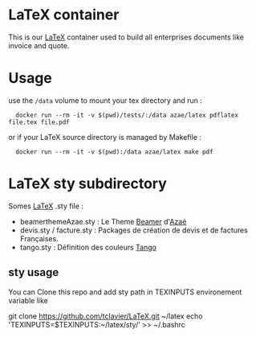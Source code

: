 # LaTeX container

This is our [LaTeX](https://fr.wikipedia.org/wiki/LaTeX) container used to build all enterprises documents like invoice and quote.

# Usage

use the `/data` volume to mount your tex directory and run : 

      docker run --rm -it -v $(pwd)/tests/:/data azae/latex pdflatex file.tex file.pdf

or if your LaTeX source directory is managed by Makefile : 

      docker run --rm -it -v $(pwd):/data azae/latex make pdf

# LaTeX sty subdirectory

Somes [LaTeX](https://fr.wikipedia.org/wiki/LaTeX) .sty file : 

- beamerthemeAzae.sty : Le Theme [Beamer](https://www.ctan.org/pkg/beamer) d'[Azaé](http://azae.net)
- devis.sty / facture.sty : Packages de création de devis et de factures Françaises.
- tango.sty : Définition des couleurs [Tango](http://tango.freedesktop.org/)

## sty usage

You can Clone this repo and add sty path in TEXINPUTS environement variable like

  git clone https://github.com/tclavier/LaTeX.git ~/latex
  echo 'TEXINPUTS=$TEXINPUTS:~/latex/sty/' >> ~/.bashrc

